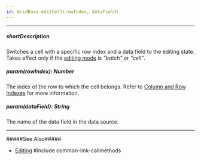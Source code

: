 ```yaml
---
id: GridBase.editCell(rowIndex, dataField)
---
```

---
##### shortDescription
Switches a cell with a specific row index and a data field to the editing state. Takes effect only if the [editing mode]({basewidgetpath}/Configuration/editing/#mode) is *"batch"* or *"cell"*.

##### param(rowIndex): Number
The index of the row to which the cell belongs. Refer to [Column and Row Indexes](/Documentation/Guide/Widgets/{WidgetName}/Columns/Column_and_Row_Indexes/) for more information.

##### param(dataField): String
The name of the data field in the data source.

---
#####See Also#####
- [Editing](/Documentation/Guide/Widgets/{WidgetName}/Editing/)
#include common-link-callmethods